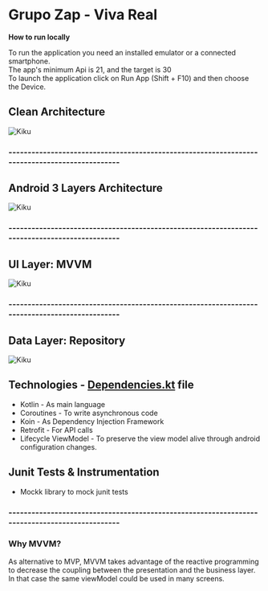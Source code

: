 # Grupo Zap - Viva Real

<b>How to run locally</b>

To run the application you need an installed emulator or a connected smartphone.<br>
The app's minimum Api is 21, and the target is 30 <br>
To launch the application click on Run App (Shift + F10) and then choose the Device.


## Clean Architecture
![Kiku](https://user-images.githubusercontent.com/49800137/142410325-80149204-a378-4174-bd8a-d858eb2efc9e.png)


### ----------------------------------------------------------------------------------------------

## Android 3 Layers Architecture
![Kiku](readme-images/clean_architecture_reloaded_layers.png)

### ----------------------------------------------------------------------------------------------

## UI Layer: MVVM
![Kiku](readme-images/layer-communication.png)

### ----------------------------------------------------------------------------------------------

## Data Layer: Repository
![Kiku](readme-images/clean_archictecture_reloaded_repository.png)

## Technologies - [Dependencies.kt](buildSrc/src/main/java/Dependencies.kt) file
* Kotlin - As main language
* Coroutines - To write asynchronous code
* Koin - As Dependency Injection Framework
* Retrofit - For API calls
* Lifecycle ViewModel - To preserve the view model alive through android configuration changes.


## Junit Tests & Instrumentation
* Mockk library to mock junit tests

### ----------------------------------------------------------------------------------------------

### Why MVVM?

As alternative to MVP, MVVM takes advantage of the reactive programming to decrease the coupling between the presentation
and the business layer. In that case the same viewModel could be used in many screens.


